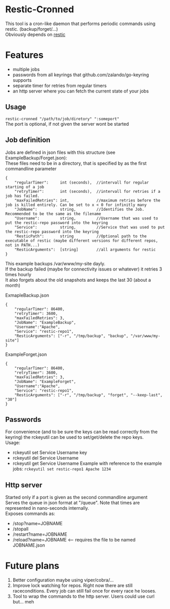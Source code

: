 Restic-Cronned
==============
This tool is a cron-like daemon that performs periodic commands using restic. (backup/forget/...)  
Obviously depends on [restic](https://github.com/restic/restic)
# Features #
* multiple jobs
* passwords from all keyrings that github.com/zalando/go-keyring supports
* separate timer for retries from regular timers
* an http server where you can fetch the current state of your jobs

## Usage ##
`restic-cronned "/path/to/job/diretory" ":someport"`  
The port is optional, if not given the server wont be started
  
## Job definition ##
Jobs are defined in json files with this structure (see ExampleBackup/Forget.json):  
These files need to be in a directory, that is specified by as the first commandline parameter
```
{
    "regularTimer":     int (seconds),  //intervall for regular starting of a job
    "retryTimer":       int (seconds),  //intervall for retries if a job has failed.
    "maxFailedRetries": int,            //maximum retries before the job is killed entirely. Can be set to x < 0 for infinitly many  
    "JobName":          string,         //Identifies the Job. Recommended to be the same as the filename
    "Username":         string,         //Username that was used to put the restic-repo password into the keyring
    "Service":          string,         //Service that was used to put the restic-repo password into the keyring
    "ResticPath":       string          //Optional path to the executable of restic (maybe different versions for different repos, not in PATH...)
    "ResticArguments":  [string]        //all arguments for restic   
}
```

This example backups /var/www/my-site dayly.  
If the backup failed (maybe for connectivity issues or whatever) it retries 3 times hourly  
It also forgets about the old snapshots and keeps the last 30 (about a month)

ExmapleBackup.json
```
{
    "regularTimer": 86400,
    "retryTimer": 3600,
    "maxFailedRetries": 3,
    "JobName": "ExampleBackup",
    "Username":"Apache",
    "Service": "restic-repo1",
    "ResticArguments": ["-r", "/tmp/backup", "backup", "/var/www/my-site"]
}
```

ExampleForget.json
```
{
    "regularTimer": 86400,
    "retryTimer": 3600,
    "maxFailedRetries": 3,
    "JobName": "ExampleForget",
    "Username":"Apache",
    "Service": "restic-repo1",
    "ResticArguments": ["-r", "/tmp/backup", "forget", "--keep-last", "30"]
}
```

## Passwords ##
For convenience (and to be sure the keys can be read correctly from the keyring) the rckeyutil can be used to set/get/delete the repo keys.  
Usage:
* rckeyutil set Service Username key
* rckeyutil del Service Username
* rckeyutil get Service Username
Example with reference to the example jobs: `rckeyutil set restic-repo1 Apache 1234`

## Http server ##
Started only if a port is given as the second commandline argument  
Serves the queue in json format at "/queue". Note that times are represented in nano-seconds internally.  
Exposes commands as:  
* /stop?name=JOBNAME
* /stopall
* /restart?name=JOBNAME
* /reload?name=JOBNAME <-- requires the file to be named JOBNAME.json

# Future plans #
1. Better configuration maybe using viper/cobra/...
1. Improve lock watching for repos. Right now there are still raceconditions. Every job can still fail once for every race he looses.
1. Tool to wrap the commands to the http server. Users could use curl but... meh

